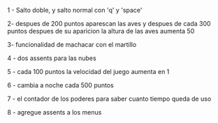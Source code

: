 1 - Salto doble, y salto normal con 'q' y 'space'

2- despues de 200 puntos aparescan las aves y despues de cada 300 puntos despues de su aparicion la altura de las aves aumenta 50

3- funcionalidad de machacar con el martillo

4 - dos assents para las nubes

5 - cada 100 puntos la velocidad del juego aumenta en 1

6 - cambia a noche cada 500 puntos

7 - el contador de los poderes para saber cuanto tiempo queda de uso

8 - agregue assents a los menus